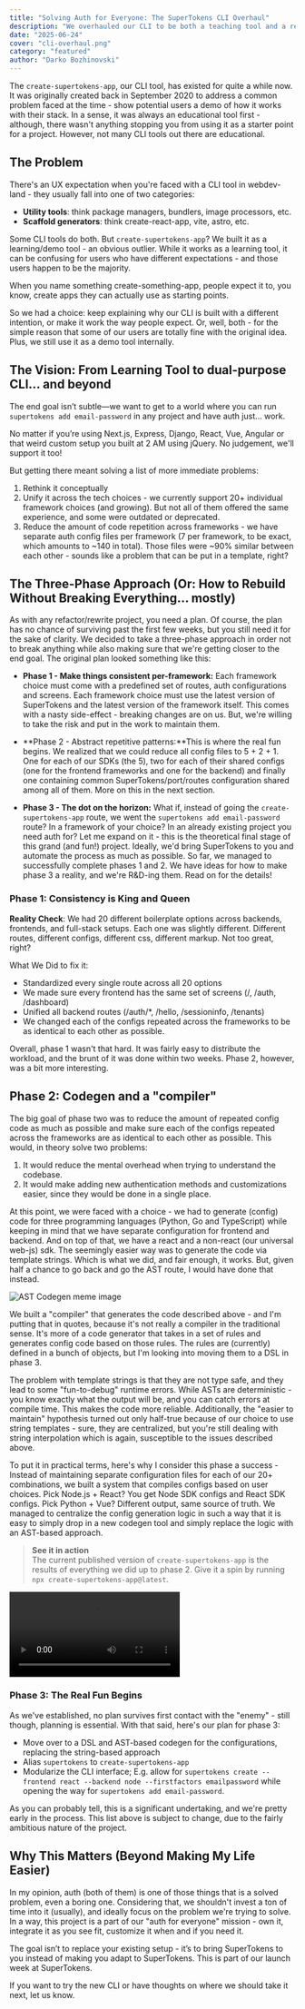 ```yaml
---
title: "Solving Auth for Everyone: The SuperTokens CLI Overhaul"
description: "We overhauled our CLI to be both a teaching tool and a real project starter—making it easier than ever to add auth to any stack, your way."
date: "2025-06-24"
cover: "cli-overhaul.png"
category: "featured"
author: "Darko Bozhinovski"
---
```


The `create-supertokens-app`, our CLI tool, has existed for quite a while now. It was originally created back in September 2020 to address a common problem faced at the time - show potential users a demo of how it works with their stack. In a sense, it was always an educational tool first - although, there wasn't anything stopping you from using it as a starter point for a project.
However, not many CLI tools out there are educational.

## The Problem

There's an UX expectation when you're faced with a CLI tool in webdev-land - they usually fall into one of two categories:

- **Utility tools**: think package managers, bundlers, image processors, etc.
- **Scaffold generators**: think create-react-app, vite, astro, etc.

Some CLI tools do both. But `create-supertokens-app`? We built it as a learning/demo tool - an obvious outlier. While it works as a learning tool, it can be confusing for users who have different expectations - and those users happen to be the majority.

When you name something create-something-app, people expect it to, you know, create apps they can actually use as starting points.

So we had a choice: keep explaining why our CLI is built with a different intention, or make it work the way people expect. Or, well, both - for the simple reason that some of our users are totally fine with the original idea. Plus, we still use it as a demo tool internally.

## The Vision: From Learning Tool to dual-purpose CLI... and beyond

The end goal isn’t subtle—we want to get to a world where you can run `supertokens add email-password` in any project and have auth just… work. 

No matter if you’re using Next.js, Express, Django, React, Vue, Angular or that weird custom setup you built at 2 AM using jQuery. No judgement, we'll support it too!

But getting there meant solving a list of more immediate problems:

1. Rethink it conceptually
2. Unify it across the tech choices - we currently support 20+ individual framework choices (and growing). But not all of them offered the same experience, and some were outdated or deprecated.
3. Reduce the amount of code repetition across frameworks - we have separate auth config files per framework (7 per framework, to be exact, which amounts to ~140 in total). Those files were ~90% similar between each other - sounds like a problem that can be put in a template, right?

## The Three-Phase Approach (Or: How to Rebuild Without Breaking Everything... mostly)

As with any refactor/rewrite project, you need a plan. Of course, the plan has no chance of surviving past the first few weeks, but you still need it for the sake of clarity. We decided to take a three-phase approach in order not to break anything while also making sure that we're getting closer to the end goal. The original plan looked something like this:

- **Phase 1 - Make things consistent per-framework:** Each framework choice must come with a predefined set of routes, auth configurations and screens. Each framework choice must use the latest version of SuperTokens and the latest version of the framework itself. This comes with a nasty side-effect - breaking changes are on us. But, we're willing to take the risk and put in the work to maintain them.

- **Phase 2 - Abstract repetitive patterns:**This is where the real fun begins. We realized that we could reduce all config files to 5 + 2 + 1. One for each of our SDKs (the 5), two for each of their shared configs (one for the frontend frameworks and one for the backend) and finally one containing common SuperTokens/port/routes configuration shared among all of them. More on this in the next section.

- **Phase 3 - The dot on the horizon:** What if, instead of going the `create-supertokens-app` route, we went the `supertokens add email-password` route? In a framework of your choice? In an already existing project you need auth for? Let me expand on it - this is the theoretical final stage of this grand (and fun!) project. Ideally, we'd bring SuperTokens to you and automate the process as much as possible. So far, we managed to successfully complete phases 1 and 2. We have ideas for how to make phase 3 a reality, and we're R&D-ing them. Read on for the details!

### Phase 1: Consistency is King and Queen

**Reality Check**: We had 20 different boilerplate options across backends, frontends, and full-stack setups. Each one was slightly different. Different routes, different configs, different css, different markup. Not too great, right?


What We Did to fix it:

- Standardized every single route across all 20 options
- We made sure every frontend has the same set of screens (/, /auth, /dashboard)
- Unified all backend routes (/auth/*, /hello, /sessioninfo, /tenants)
- We changed each of the configs repeated across the frameworks to be as identical to each other as possible.

Overall, phase 1 wasn't that hard. It was fairly easy to distribute the workload, and the brunt of it was done within two weeks. Phase 2, however, was a bit more interesting.

## Phase 2: Codegen and a "compiler"


The big goal of phase two was to reduce the amount of repeated config code as much as possible and make sure each of the configs repeated across the frameworks are as identical to each other as possible. This would, in theory solve two problems:

1. It would reduce the mental overhead when trying to understand the codebase.
2. It would make adding new authentication methods and customizations easier, since they would be done in a single place.

At this point, we were faced with a choice - we had to generate (config) code for three programming languages (Python, Go and TypeScript) while keeping in mind that we have separate configuration for frontend and backend. And on top of that, we have a react and a non-react (our universal web-js) sdk. The seemingly easier way was to generate the code via template strings. Which is what we did, and fair enough, it works. But, given half a chance to go back and go the AST route, I would have done that instead.

![AST Codegen meme image](TODO.png)

We built a "compiler" that generates the code described above - and I'm putting that in quotes, because it's not really a compiler in the traditional sense. It's more of a code generator that takes in a set of rules and generates config code based on those rules. The rules are (currently) defined in a bunch of objects, but I'm looking into moving them to a DSL in phase 3.

The problem with template strings is that they are not type safe, and they lead to some "fun-to-debug" runtime errors. While ASTs are deterministic - you know exactly what the output will be, and you can catch errors at compile time. This makes the code more reliable. Additionally, the "easier to maintain" hypothesis turned out only half-true because of our choice to use string templates - sure, they are centralized, but you're still dealing with string interpolation which is again, susceptible to the issues described above.

To put it in practical terms, here's why I consider this phase a success - Instead of maintaining separate configuration files for each of our 20+ combinations, we built a system that compiles configs based on user choices. Pick Node.js + React? You get Node SDK configs and React SDK configs. Pick Python + Vue? Different output, same source of truth. We managed to centralize the config generation logic in such a way that it is easy to simply drop in a new codegen tool and simply replace the logic with an AST-based approach.


> **See it in action** </br>
The current published version of `create-supertokens-app` is the results of everything we did up to phase 2. Give it a spin by running `npx create-supertokens-app@latest`.

![cli video](video.mp4)

### Phase 3: The Real Fun Begins
As we've established, no plan survives first contact with the "enemy" - still though, planning is essential. With that said, here's our plan for phase 3:

- Move over to a DSL and AST-based codegen for the configurations, replacing the string-based approach
- Alias `supertokens` to `create-supertokens-app`
- Modularize the CLI interface; E.g. allow for `supertokens create --frontend react --backend node --firstfactors emailpassword` while opening the way for `supertokens add email-password`.

As you can probably tell, this is a significant undertaking, and we're pretty early in the process. This list above is subject to change, due to the fairly ambitious nature of the project.


## Why This Matters (Beyond Making My Life Easier)

In my opinion, auth (both of them) is one of those things that is a solved problem, even a boring one. Considering that, we shouldn't invest a ton of time into it (usually), and ideally focus on the problem we're trying to solve. In a way, this project is a part of our "auth for everyone" mission - own it, integrate it as you see fit, customize it when and if you need it.

The goal isn’t to replace your existing setup - it’s to bring SuperTokens to you instead of making you adapt to SuperTokens.
This is part of our launch week at SuperTokens.

 If you want to try the new CLI or have thoughts on where we should take it next, let us know.
